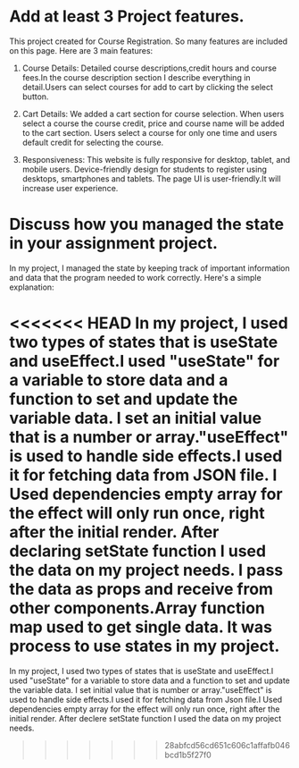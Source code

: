 # Add at least 3 Project features.

This project created for Course Registration. So many features are included on this page. Here are 3 main features:

1. Course Details: Detailed course descriptions,credit hours and course fees.In the course description section I describe everything in detail.Users can select courses for add to cart by clicking the select button.

2. Cart Details: We added a cart section for course selection. When users select a course the course credit, price and course name will be added to the cart section. Users select a course for only one time and users default credit for selecting the course.

3. Responsiveness: This website is fully responsive for desktop, tablet, and mobile users. Device-friendly design for students to register using desktops, smartphones and tablets. The page UI is user-friendly.It will increase user experience.

# Discuss how you managed the state in your assignment project.

In my project, I managed the state by keeping track of important information and data that the program needed to work correctly. Here's a simple explanation:

<<<<<<< HEAD
In my project, I used two types of states that is useState and useEffect.I used "useState" for a variable to store data and a function to set and update the variable data. I set an initial value that is a number or array."useEffect" is used to handle side effects.I used it for fetching data from JSON file. I Used dependencies empty array for the effect will only run once, right after the initial render. After declaring setState function I used the data on my project needs. I pass the data as props and receive from other components.Array function map used to get single data. It was process to use states in my project.
=======
In my project, I used two types of states that is useState and useEffect.I used "useState" for a variable to store data and a function to set and update the variable data. I set initial value that is number or array."useEffect" is used to handle side effects.I used it for fetching data from Json file.I Used dependencies empty array for the effect will only run once, right after the initial render. After declere setState function I used the data on my project needs.
>>>>>>> 28abfcd56cd651c606c1affafb046bcd1b5f27f0
